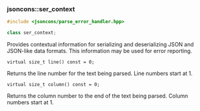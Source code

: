 ### jsoncons::ser_context

```c++
#include <jsoncons/parse_error_handler.hpp>

class ser_context;
```

Provides contextual information for serializing and deserializing JSON and JSON-like data formats. This information may be used for error reporting.

    virtual size_t line() const = 0;
Returns the line number for the text being parsed.
Line numbers start at 1.

    virtual size_t column() const = 0; 
Returns the column number to the end of the text being parsed.
Column numbers start at 1.
    


